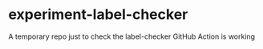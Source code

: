 # experiment-label-checker
A temporary repo just to check the label-checker GitHub Action is working
